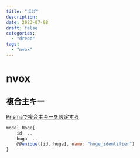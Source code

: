 ```yaml
---
title: "ほげ"
description:
date: 2023-07-08
draft: false
categories:
  - "drepo"
tags:
  - "nvox"
---
```


# nvox

## 複合主キー

[Prismaで複合主キーを設定する](https://zenn.dev/kaz_z/articles/prisma-unique-key)

```js
model Hoge{
	id. ..
	huga  ...
	@@unique([id, huga], name: "hoge_identifier")
}
```
